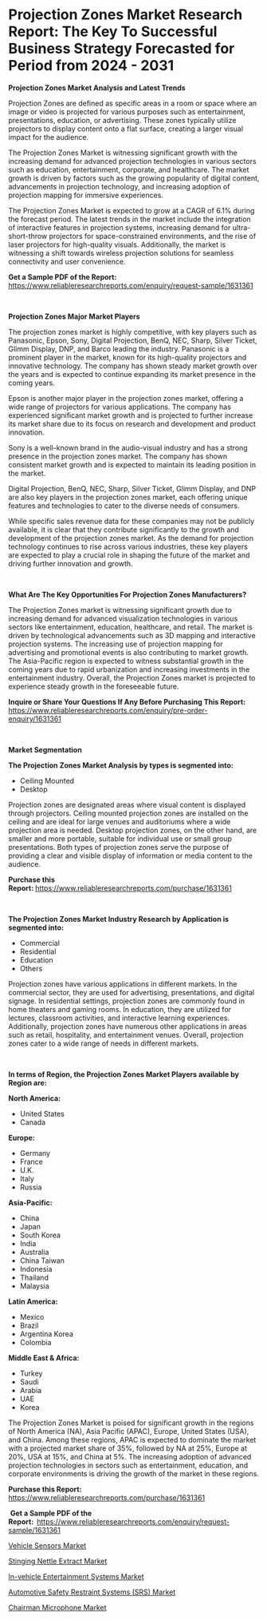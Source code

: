 <p><h1>Projection Zones Market Research Report: The Key To Successful Business Strategy Forecasted for Period from 2024 - 2031</h1></p><p><strong>Projection Zones Market Analysis and Latest Trends</strong></p>
<p><p>Projection Zones are defined as specific areas in a room or space where an image or video is projected for various purposes such as entertainment, presentations, education, or advertising. These zones typically utilize projectors to display content onto a flat surface, creating a larger visual impact for the audience.</p><p>The Projection Zones Market is witnessing significant growth with the increasing demand for advanced projection technologies in various sectors such as education, entertainment, corporate, and healthcare. The market growth is driven by factors such as the growing popularity of digital content, advancements in projection technology, and increasing adoption of projection mapping for immersive experiences.</p><p>The Projection Zones Market is expected to grow at a CAGR of 6.1% during the forecast period. The latest trends in the market include the integration of interactive features in projection systems, increasing demand for ultra-short-throw projectors for space-constrained environments, and the rise of laser projectors for high-quality visuals. Additionally, the market is witnessing a shift towards wireless projection solutions for seamless connectivity and user convenience.</p></p>
<p><strong>Get a Sample PDF of the Report:&nbsp;</strong> <a href="https://www.reliableresearchreports.com/enquiry/request-sample/1631361">https://www.reliableresearchreports.com/enquiry/request-sample/1631361</a></p>
<p>&nbsp;</p>
<p><strong>Projection Zones Major Market Players</strong></p>
<p><p>The projection zones market is highly competitive, with key players such as Panasonic, Epson, Sony, Digital Projection, BenQ, NEC, Sharp, Silver Ticket, Glimm Display, DNP, and Barco leading the industry. Panasonic is a prominent player in the market, known for its high-quality projectors and innovative technology. The company has shown steady market growth over the years and is expected to continue expanding its market presence in the coming years.</p><p>Epson is another major player in the projection zones market, offering a wide range of projectors for various applications. The company has experienced significant market growth and is projected to further increase its market share due to its focus on research and development and product innovation.</p><p>Sony is a well-known brand in the audio-visual industry and has a strong presence in the projection zones market. The company has shown consistent market growth and is expected to maintain its leading position in the market.</p><p>Digital Projection, BenQ, NEC, Sharp, Silver Ticket, Glimm Display, and DNP are also key players in the projection zones market, each offering unique features and technologies to cater to the diverse needs of consumers.</p><p>While specific sales revenue data for these companies may not be publicly available, it is clear that they contribute significantly to the growth and development of the projection zones market. As the demand for projection technology continues to rise across various industries, these key players are expected to play a crucial role in shaping the future of the market and driving further innovation and growth.</p></p>
<p>&nbsp;</p>
<p><strong>What Are The Key Opportunities For Projection Zones Manufacturers?</strong></p>
<p><p>The Projection Zones market is witnessing significant growth due to increasing demand for advanced visualization technologies in various sectors like entertainment, education, healthcare, and retail. The market is driven by technological advancements such as 3D mapping and interactive projection systems. The increasing use of projection mapping for advertising and promotional events is also contributing to market growth. The Asia-Pacific region is expected to witness substantial growth in the coming years due to rapid urbanization and increasing investments in the entertainment industry. Overall, the Projection Zones market is projected to experience steady growth in the foreseeable future.</p></p>
<p><strong>Inquire or Share Your Questions If Any Before Purchasing This Report:</strong> <a href="https://www.reliableresearchreports.com/enquiry/pre-order-enquiry/1631361">https://www.reliableresearchreports.com/enquiry/pre-order-enquiry/1631361</a></p>
<p>&nbsp;</p>
<p><strong>Market Segmentation</strong></p>
<p><strong>The Projection Zones Market Analysis by types is segmented into:</strong></p>
<p><ul><li>Ceiling Mounted</li><li>Desktop</li></ul></p>
<p><p>Projection zones are designated areas where visual content is displayed through projectors. Ceiling mounted projection zones are installed on the ceiling and are ideal for large venues and auditoriums where a wide projection area is needed. Desktop projection zones, on the other hand, are smaller and more portable, suitable for individual use or small group presentations. Both types of projection zones serve the purpose of providing a clear and visible display of information or media content to the audience.</p></p>
<p><strong>Purchase this Report:&nbsp;</strong><a href="https://www.reliableresearchreports.com/purchase/1631361">https://www.reliableresearchreports.com/purchase/1631361</a></p>
<p>&nbsp;</p>
<p><strong>The Projection Zones Market Industry Research by Application is segmented into:</strong></p>
<p><ul><li>Commercial</li><li>Residential</li><li>Education</li><li>Others</li></ul></p>
<p><p>Projection zones have various applications in different markets. In the commercial sector, they are used for advertising, presentations, and digital signage. In residential settings, projection zones are commonly found in home theaters and gaming rooms. In education, they are utilized for lectures, classroom activities, and interactive learning experiences. Additionally, projection zones have numerous other applications in areas such as retail, hospitality, and entertainment venues. Overall, projection zones cater to a wide range of needs in different markets.</p></p>
<p>&nbsp;</p>
<p><strong>In terms of Region, the Projection Zones Market Players available by Region are:</strong></p>
<p>
    <p> <strong> North America: </strong>
        <ul>
            <li>United States</li>
            <li>Canada</li>
        </ul>
        </p> 
    <p> <strong> Europe: </strong>
        <ul>
            <li>Germany</li>
            <li>France</li>
            <li>U.K.</li>
            <li>Italy</li>
            <li>Russia</li>
        </ul>
        </p> 
    <p> <strong> Asia-Pacific: </strong>
        <ul>
            <li>China</li>
            <li>Japan</li>
            <li>South Korea</li>
            <li>India</li>
            <li>Australia</li>
            <li>China Taiwan</li>
            <li>Indonesia</li>
            <li>Thailand</li>
            <li>Malaysia</li>
        </ul>
        </p> 
    <p> <strong> Latin America: </strong>
        <ul>
            <li>Mexico</li>
            <li>Brazil</li>
            <li>Argentina Korea</li>
            <li>Colombia</li>
        </ul>
        </p> 
    <p> <strong> Middle East & Africa: </strong>
        <ul>
            <li>Turkey</li>
            <li>Saudi</li>
            <li>Arabia</li>
            <li>UAE</li>
            <li>Korea</li>
        </ul>
    </p>
    </p>
<p><p>The Projection Zones Market is poised for significant growth in the regions of North America (NA), Asia Pacific (APAC), Europe, United States (USA), and China. Among these regions, APAC is expected to dominate the market with a projected market share of 35%, followed by NA at 25%, Europe at 20%, USA at 15%, and China at 5%. The increasing adoption of advanced projection technologies in sectors such as entertainment, education, and corporate environments is driving the growth of the market in these regions.</p></p>
<p><strong>Purchase this Report: </strong><a href="https://www.reliableresearchreports.com/purchase/1631361">https://www.reliableresearchreports.com/purchase/1631361</a></p>
<p>&nbsp;<strong>Get a Sample PDF of the Report:&nbsp;&nbsp;</strong><a href="https://www.reliableresearchreports.com/enquiry/request-sample/1631361">https://www.reliableresearchreports.com/enquiry/request-sample/1631361</a></p>
<p><strong></strong></p>
<p><p><a href="https://scarlet-rocket-c63.notion.site/Vehicle-Sensors-Market-Offers-Provide-Insightful-Data-for-the-Time-Period-from-2024-to-2031-and-also-ee3ff461c62d4084975941e161266892">Vehicle Sensors Market</a></p><p><a href="https://view.publitas.com/reportprime-1/stinging-nettle-extract-market-dynamics-2024-2031-also-about-its-market-trends-projections-and-opportunities/">Stinging Nettle Extract Market</a></p><p><a href="https://zircon-bluebell-299.notion.site/In-vehicle-Entertainment-Systems-Market-Size-Evaluating-its-Market-Trends-Growth-and-Projections--03febfe761ee4046b83ef87d983c873b">In-vehicle Entertainment Systems Market</a></p><p><a href="https://fearless-okapi-6c8.notion.site/Automotive-Safety-Restraint-Systems-SRS-Market-Size-Global-Industry-Overview-Market-Segmentation-cfa5724d56784550ac923fbffbe5b348">Automotive Safety Restraint Systems (SRS) Market</a></p><p><a href="https://view.publitas.com/reportprime-1/chairman-microphone-market-research-report-the-key-to-successful-business-strategy-forecasted-for-period-from-2024-2031/">Chairman Microphone Market</a></p></p>
